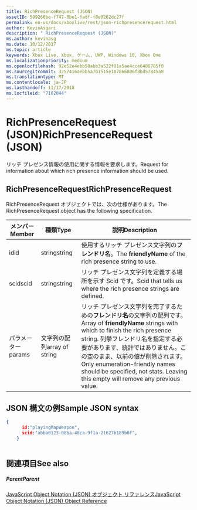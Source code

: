```yaml
---
title: RichPresenceRequest (JSON)
assetID: 599266be-f747-0be1-fadf-f8e0262dc27f
permalink: en-us/docs/xboxlive/rest/json-richpresencerequest.html
author: KevinAsgari
description: " RichPresenceRequest (JSON)"
ms.author: kevinasg
ms.date: 10/12/2017
ms.topic: article
keywords: Xbox Live, Xbox, ゲーム, UWP, Windows 10, Xbox One
ms.localizationpriority: medium
ms.openlocfilehash: 92e52e4ebb58abb3a522f81a5ae4cce6486785f0
ms.sourcegitcommit: 3257416aebb5a7b1515e107866806f8bd57845a8
ms.translationtype: MT
ms.contentlocale: ja-JP
ms.lasthandoff: 11/17/2018
ms.locfileid: "7162044"
---
```

# <a name="richpresencerequest-json"></a><span data-ttu-id="981a1-104">RichPresenceRequest (JSON)</span><span class="sxs-lookup"><span data-stu-id="981a1-104">RichPresenceRequest (JSON)</span></span>
<span data-ttu-id="981a1-105">リッチ プレゼンス情報の使用に関する情報を要求します。</span><span class="sxs-lookup"><span data-stu-id="981a1-105">Request for information about which rich presence information should be used.</span></span> 
<a id="ID4EN"></a>

 
## <a name="richpresencerequest"></a><span data-ttu-id="981a1-106">RichPresenceRequest</span><span class="sxs-lookup"><span data-stu-id="981a1-106">RichPresenceRequest</span></span>
 
<span data-ttu-id="981a1-107">RichPresenceRequest オブジェクトでは、次の仕様があります。</span><span class="sxs-lookup"><span data-stu-id="981a1-107">The RichPresenceRequest object has the following specification.</span></span>
 
| <span data-ttu-id="981a1-108">メンバー</span><span class="sxs-lookup"><span data-stu-id="981a1-108">Member</span></span>| <span data-ttu-id="981a1-109">種類</span><span class="sxs-lookup"><span data-stu-id="981a1-109">Type</span></span>| <span data-ttu-id="981a1-110">説明</span><span class="sxs-lookup"><span data-stu-id="981a1-110">Description</span></span>| 
| --- | --- | --- | 
| <span data-ttu-id="981a1-111">id</span><span class="sxs-lookup"><span data-stu-id="981a1-111">id</span></span>| <span data-ttu-id="981a1-112">string</span><span class="sxs-lookup"><span data-stu-id="981a1-112">string</span></span>| <span data-ttu-id="981a1-113">使用するリッチ プレゼンス文字列の<b>フレンドリ名</b>。</span><span class="sxs-lookup"><span data-stu-id="981a1-113">The <b>friendlyName</b> of the rich presence string to use.</span></span>| 
| <span data-ttu-id="981a1-114">scid</span><span class="sxs-lookup"><span data-stu-id="981a1-114">scid</span></span>| <span data-ttu-id="981a1-115">string</span><span class="sxs-lookup"><span data-stu-id="981a1-115">string</span></span>| <span data-ttu-id="981a1-116">リッチ プレゼンス文字列を定義する場所を示す Scid です。</span><span class="sxs-lookup"><span data-stu-id="981a1-116">Scid that tells us where the rich presence strings are defined.</span></span>| 
| <span data-ttu-id="981a1-117">パラメーター</span><span class="sxs-lookup"><span data-stu-id="981a1-117">params</span></span>| <span data-ttu-id="981a1-118">文字列の配列</span><span class="sxs-lookup"><span data-stu-id="981a1-118">array of string</span></span>| <span data-ttu-id="981a1-119">リッチ プレゼンス文字列を完了するための<b>フレンドリ名</b>の文字列の配列です。</span><span class="sxs-lookup"><span data-stu-id="981a1-119">Array of <b>friendlyName</b> strings with which to finish the rich presence string.</span></span> <span data-ttu-id="981a1-120">列挙フレンドリ名を指定する必要があります、統計ではありません。この空のまま、以前の値が削除されます。</span><span class="sxs-lookup"><span data-stu-id="981a1-120">Only enumeration-friendly names should be specified, not stats. Leaving this empty will remove any previous value.</span></span>| 
  
<a id="ID4EDC"></a>

 
## <a name="sample-json-syntax"></a><span data-ttu-id="981a1-121">JSON 構文の例</span><span class="sxs-lookup"><span data-stu-id="981a1-121">Sample JSON syntax</span></span>
 

```json
{
      id:"playingMapWeapon",
      scid:"abba0123-08ba-48ca-9f1a-21627b189b0f",
    }
    
```

  
<a id="ID4EMC"></a>

 
## <a name="see-also"></a><span data-ttu-id="981a1-122">関連項目</span><span class="sxs-lookup"><span data-stu-id="981a1-122">See also</span></span>
 
<a id="ID4EOC"></a>

 
##### <a name="parent"></a><span data-ttu-id="981a1-123">Parent</span><span class="sxs-lookup"><span data-stu-id="981a1-123">Parent</span></span> 

[<span data-ttu-id="981a1-124">JavaScript Object Notation (JSON) オブジェクト リファレンス</span><span class="sxs-lookup"><span data-stu-id="981a1-124">JavaScript Object Notation (JSON) Object Reference</span></span>](atoc-xboxlivews-reference-json.md)

   